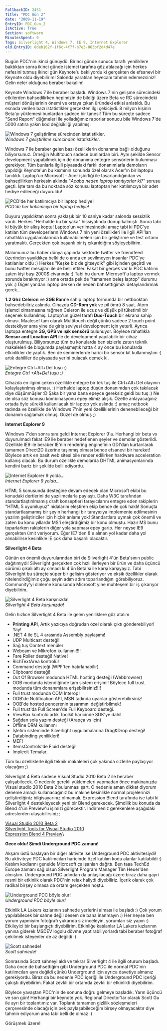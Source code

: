 ```yaml
---
FallbackID: 2451
Title: "PDC Gün 2"
date: "2009-11-19"
EntryID: PDC_Gun_2
IsActive: True
Section: software
MinutesSpent: 0
Tags: Silverlight 4, Windows 7, IE 9, Internet Explorer
old.EntryID: 8deb162f-1f6c-4f7f-b7e3-863bf2d4d47e
---
```

Bugün PDC'nin ikinci günüydü. Birinci günde sunucu taraflı yeniliklere
baktıktan sonra ikinci günde istemci tarafına göz atılacağı için herkes
nefesini tutmuş ikinci gün Keynote'u bekliyordu ki gerçekten de efsanevi
bir Keynote oldu diyebilirim! Salonda yaratılan heyecanı tahmin
edemezsiniz! Gelin neler olduğuna beraber bakalım!

Keynote Windows 7 ile beraber başladı. Windows 7'nin gelişme sürecindeki
etkilerden bahsedilirken hepimizin de bildiği üzere Beta ve RC
sürecindeki müşteri dönüşlerinin önemi ve ortaya çıkan üründeki etkisi
anlatıldı. Bu esnada verilen bazı istatistikler gerçekten ilgi
çekiciydi. 8 milyon kişinin Beta'yı yüklemesi bunlardan sadece bir
tanesi! Tüm bu süreçte sadece "Send Report" düğmeleri ile yolladığımız
raporlar sonucu bile Windows 7'de 5000 satıra yakın kod değişikliği
yapılmış.

![Windows 7 geliştirilme sürecinden
istatistikler.](media/PDC_Gun_2/18112009_1.jpg)\
*Windows 7 geliştirilme sürecinden istatistikler.*

Windows 7 ile beraber gelen bazı özelliklerin donanıma bağlı olduğunu
biliyorsunuz. Örneğin Multitouch sadece bunlardan biri. Aynı şekilde
Sensor development yapabilmek için de donanıma entegre sensörlerin
bulunması gerekiyor. Tüm bunlarla ilgili piyasadaki farklı donanımlarla
demoların yapıldığı Keynote'un bu kısmının sonunda özel olarak Acer'ın
bir laptopu tanıtıldı. Laptop'un Microsoft - Acer işbirliği ile
tasarlandığından vs bahsedilirken herkesin aklında "*Acaba neden laptop
tanıtıyorlar ki?*" sorusu geçti. İşte tam da bu noktada söz konusu
laptoptan her katılımcıya bir adet hediye edileceği duyuruldu!

![PCD'de her katılımcıya bir laptop
hediye!](media/PDC_Gun_2/18112009_2.jpg)\
*PCD'de her katılımcıya bir laptop hediye!*

Duyuru yapıldıktan sonra yaklaşık bir 10 saniye kadar salonda sessizlik
vardı. Herkes "Herhalde bu bir şaka" hissiyatında donup kalmıştı. Sonra
tabi ki büyük bir alkış koptu! Laptop'un verilmesindeki amaç tabi ki
PDC'ye katılan tüm developerların Windows 7'nin yeni özellikleri ile
ilgili API'ları rahatlıkla uygulamalarında kullanabilmeleri için bir
geliştirme ve test ortamı yaratmaktı. Gerçekten çok başarılı bir iş
çıkarıldığını söyleyebilirim.

Malumunuz bu haber dünya çapında sektörde twitter ve friendfeed
üzerinden yayıldıkça belki de o anda en sevilmeyen insanlar PDC'ye
katılanlar oldu :) Herkes "Keşke biz de gitseydik" gibi içinden geçirdi
ve bunu twitter mesajları ile de belli ettiler. Fakat bir gerçek var ki
PDC katılımı zaten kişi başı 2000\$ civarında :) Tabi bu durum
Microsoft'u laptop vermek zorunda bırakmıyor :) ama ortada pek de
"tamamen beleş laptop" durumu yok :) Diğer yandan laptop derken de neden
bahsettiğimizi detaylandırmak gerek...

**1.2 Ghz Celeron** ve **2GB Ram**'e sahip laptop formunda bir
netbooktan bahsedebiliriz aslında. Cihazda **CD-Rom yok** ve pil ömrü 8
saat. Atom işlemci olmamasına rağmen Celeron ile ucuz ve düşük pil
tüketimli bir seçenek kullanılmış. Laptop'un güzel tarafı **Duo-Touch**
bir ekrana sahip olması. Maalesef tam olarak Multitouch değil çünkü
sadece 2 touch point destekliyor ama yine de giriş seviyesi development
için yeterli. Ayrıca laptopa entegre **3G, GPS ve ışık sensörü**
bulunuyor. Böylece rahatlıkla **Sensor and Location API** ile de
development yapılabilir bir cihaz oluşturulmuş. Biliyorsunuz tüm bu
konularda ben sizlerle zaten teknik makaleleri de blogumda paylaşmıştık
hatta 4 ay önce bu konularda etkinlikler de yaptık. Ben de seminerlerde
harici bir sensör kit kullanmıştım :) artık dahililer de piyasada yerini
bulacak demek ki.

![Entegre Ctrl+Alt+Del tuşu
:)](media/PDC_Gun_2/18112009_3.jpg)\
*Entegre Ctrl +Alt+Del tuşu :)*

Cihazda en ilgimi çeken özellikle entegre bir tek tuş ile Ctrl+Alt+Del
olayının kolaylaştırılmış olması. :) Herhalde laptop düşün donanımdan
çok takılacak diye düşünmüşler :D Şaka bir yana bana epeyce gereksiz
geldi bu tuş :) Ne de olsa söz konusu kombinasyonu epey elimiz alışık.
Özetle anlayacağınız ortada öyle sürekli kullanılacak bir laptop yok
aslında :) amaç netbook tadında ve özellikle de Windows 7'nin yeni
özelliklerinin denenebileceği bir donanım sağlamak olmuş. Güzel de olmuş
;)

**Internet Explorer 9**

Windows 7'den sonra sıra geldi Internet Explorer 9'a. Herhangi bir beta
vs duyurulmadı fakat IE9 ile beraber hedeflenen şeyler ve demolar
gösterildi. Özellikle IE9 ile beraber IE'nin rendering engine'inin
GDI'dan kurtarılarak tamamen Direct2D üzerine taşınmış olması bence
efsanevi bir hareket! Böylece artık en basit web sitesi bile render
edilirken hardware acceleration kullanış olacak. Bu durum özellikle
demolarda DHTML animasyonlarında kendini bariz bir şekilde belli
ediyordu.

![Internet Explorer 9
yolda...](media/PDC_Gun_2/18112009_4.jpg)\
*Internet Explorer 9 yolda...*

HTML 5 konusunda desteğine devam edecek olan Microsoft ekibi bu konudaki
dertlerini de yazılımcılarla paylaştı. Daha W3C tarafından
standartlaştırılmamış draft konseptleri tarayıcılarını entegre eden
rakiplerin "HTML 5 uyumluyuz" nidalarını eleştiren ekip bence de çok
haklı! Sonuçta standartlaşmamış bir şeyin herhangi bir tarayıcıya
implemente edilmesinin yazılım geliştiriciler için hiçbir anlamı yok!
Standartlara uymak çok önemli ve zaten bu konu yıllardır MS'i
eleştirdiğimiz bir konu olmuştu. Hazır MS bunu toparlarken rakiplerin
diğer yola sapması epey garip. Her neyse IE9 gerçekten ümit veriyorum.
Eğer IE7'den 8'e alınan yol kadar daha yol alınabilirse kesinlikle IE
çok daha başarılı olacaktır.

**Silverlight 4 Beta**

Günün en önemli duyurularından biri de Silverlight 4'ün Beta'sının
public dağıtımıydı! Silverlight gerçekten çok hızlı ilerleyen bir ürün
ve daha üçüncü sürümü çıkalı altı ay olmadı ki 4'ün Beta'sı ile karşı
karşıyayız. Tabi Silverlight bu süreçte süper bir gelişim gösteriyor ve
eksik özellikler olarak nitelendirdiğimiz çoğu şeyin adım adım
toparlandığını görebiliyoruz. Community'yi dinleme konusunda Microsoft
yine muhteşem bir iş çıkarıyor diyebilirim.

![Silverlight 4 Beta
karşınızda!](media/PDC_Gun_2/18112009_5.jpg)\
*Silverlight 4 Beta karşınızda!*

Gelin hızlıce Silverlight 4 Beta ile gelen yeniliklere göz atalım.

-   **Printing API**, Artık yazıcıya doğrudan özel olarak çıktı
    gönderebiliyor! Yay!
-   .NET 4 ile SL 4 arasında Assembly paylaşımı!
-   UDP Multicast desteği!
-   Sağ tuş Context menüler
-   Webcam ve Mikrofon kullanımı!!!!
-   Fare Roller desteği! Native!
-   RichTextArea kontrolü!
-   Command desteği (WPF'ten hatırlanabilir)
-   Clipboard desteği!
-   Out Of Browser modunda HTML hosting desteği (Webbrowser)
-   OOB modunda istendiğinde tam sistem erişimi! Böylece full trust
    modunda tüm donanımlara erişebilirsiniz!!!!
-   Full trust modunda COM Interop!
-   OOB'de Notification API, MSN tadında uyarılar gösterebilirsiniz!
-   OOB'de hosted pencerenin tasarımını değiştirbilmek!
-   Full trust'da Full Screen'de Full Keyboard desteği.
-   ViewBox kontrolü artık Toolkit haricinde SDK'ye dahil.
-   Sağdan sola yazım desteği (Arapça vs için)
-   Offline DRM kullanımı
-   İşletim sisteminde Silverlight uygulamalarına Drag&Drop desteği!
-   Databinding yenilikleri!
-   MEF!
-   ItemsControls'de Fluid desteği!
-   Implecit Temalar.

Tüm bu özelliklerle ilgili teknik makaleleri çok yakında sizlerle
paylaşıyor olacağım ;) 

Silverlight 4 Beta sadece Visual Studio 2010 Beta 2 ile beraber
çalışabilecek. O nedenle gerekli yüklemeleri yapmadan önce makinanızda
Visual studio 2010 Beta 2 bulunması şart. O nedenle aman dikkat diyorum
deneme amaçlı kullanacağınız bu makine kesinlikle normal projelerinizi
geliştirdiğiniz bilgisayarınız olmamalı. Expression Blend tarafında ise
tabi ki Silverlight 4 destekleyecek yeni bir Blend gerekecek. Şimdilik
bu konuda da Blend 4'ün Preview'u işimizi görecektir. İndirmeniz
gerekenlere aşağıdaki adreslerden ulaşabilirsiniz;

[Visual Studio 2010 Beta
2](http://msdn.microsoft.com/en-us/vstudio/dd582936.aspx)\
 [Silverlight Tools for Visual Studio
2010](http://go.microsoft.com/fwlink/?LinkID=177508)\
 [Expression Blend 4
Preview](http://go.microsoft.com/fwlink/?LinkId=169446)\

**Gece oldu! Şimdi Underground PDC zamanı!**

Akşam üstü başlayan bir diğer aktivite ise Underground PDC
aktivitesiydi! Bu aktiviteye PDC katılımcıları haricinde özel katılım
kodu alanlar katılabildi :) Katılım kodlarını genelde Microsoft
çalışanları dağıttı. Ben taaa TechEd Europe zamanı sağ olsun Silverlight
Program Manager Tim Heuer'den almıştım. Underground PDC adından da
anlaşılacağı üzere biraz daha gayri resmi bir etkinlik olarak PDC'nin
relax haliydi diyebiliriz. İçerik olarak çok radikal birşey olmasa da
ortam gerçekten hoştu.

![Underground PDC böyle
olur!](media/PDC_Gun_2/18112009_6.jpg)\
*Underground PDC böyle olur!*

Etkinlik LA Lakers kızlarının sahnede yerlerini alması ile başladı :)
Çok yorum yapılabilecek bir sahne değil desem de bana inanmayın :) Her
neyse ben yorum yapmiyim fotoğrafı yukarıda siz inceleyin, yorumları siz
yapın :) Etkileyici bir başlangıçtı diyebilirim. Etkinliğe katılanlar LA
Lakers kızlarının yanına giderek MSDEV logolu dövme yaptırabiliyorlardı
tabi beraber fotoğraf çekilmek isteyenler de az değildi :)

![Scott
sahnede!](media/PDC_Gun_2/18112009_7.jpg)\
*Scott sahnede!*

Sonrasında Scott sahneyi aldı ve tekrar Silverlight 4 ile ilgili oturum
başladı. Daha önce de bahsettiğim gibi Underground PDC ile normal
PDC'nin katılımcıları aynı değildi çünkü Underground için ayrıca
davetiye almanız gerekiyordu. Biraz da bu nedenle PDC içeriği ile
Underground PDC içeriği çakıştı diyebilirim. Fakat zevkli bir ortamda
zevkli bir etkinlikti diyebilirim.

Böylece yavaştan PDC'nin de sonuna doğru gelmeye başladık. Yarın üçüncü
ve son gün! Herhangi bir keynote yok. Regional Director'lar olarak Scott
Gu ile ayrı bir toplantımız var. Toplantı tamamen gizlilik sözleşmeleri
çerçevesinde olacağı için pek paylaşabileceğim birşey olmayacaktır diye
tahmin ediyorum ama tabi belli de olmaz :)

Görüşmek üzere!


